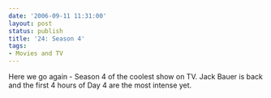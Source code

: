 ```yaml
---
date: '2006-09-11 11:31:00'
layout: post
status: publish
title: '24: Season 4'
tags:
- Movies and TV
---
```


Here we go again - Season 4 of the coolest show on TV. Jack Bauer is back and the first 4 hours of Day 4 are the most intense yet.
